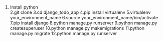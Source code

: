 1. Install python <br>
2.git clone
3.cd django_todo_app
4.pip install virtualenv
5.virtualenv your_environment_name
6.source your_environment_name/bin/activate
7.pip install django
8.python manage.py runserver
9.python manage.py createsuperuser
10.python manage.py makemigrations
11.python manage.py migrate
12.python manage.py runserver
